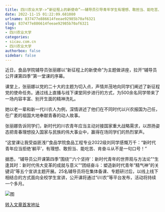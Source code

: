 ```yaml
---
title: 四川农业大学->“新征程上的新使命”——辅导员引导青年学生有理想、敢担当、能吃苦、肯奋斗 | sicau.com.cn
date: 2022-11-15 01:22:09.681080
urlname: 837477e886614feeae92985b70af6321
slug: 837477e886614feeae92985b70af6321
tags: 
- 四川农业大学
categories:
- sicau.com.cn
- 四川农业大学
authorbox: false
sidebar: false
---
```

近日，食品学院辅导员张丽娜以“新征程上的新使命”为主题做讲座，拉开“辅导员公开课第四季”第一堂课的序幕。

课堂上，张丽娜以党的二十大的主题为切入点，声情并茂地向同学们阐述了新征程党的使命任务。通过线上直播与线下课堂同步进行的方式，为500余名同学带来了一场内容丰富、别开生面的精神洗礼。

她以老一辈和新一代川农人为例，深情讲述了他们在不同时代以兴农报国为己任，在广袤的祖国大地奉献青春的动人故事。
<!--more-->
张丽娜告诉同学们，新时代的川农青年应当主动对接国家重大战略需求，以昂扬姿态把青春理想投入国家与民族的伟大事业中，赢得在场同学们的热烈掌声。

“这堂课让我受益匪浅!”食品学院食品工程专业2022级刘同学感慨万千：“新时代青年应当拒绝‘躺平’，有理想、敢担当、能吃苦、肯奋斗从不是一句口号！”

据悉，“辅导员公开课第四季”围绕“‘六个坚持’：新时代青年的世界观与方法论”“生逢其时：新时代伟大变革的成就与意义”“团结奋斗：塑造新时代青年“精气神”的关键词”等五个宣讲主题开展。25名辅导员将在集体备课、专题研讨后，以线上线下相结合的方式面向全校学生宣讲，公开课将通过“i川农”等平台发布，活动将持续一个多月。

![图](https://news.sicau.edu.cn/__local/0/4D/C3/FF00FD44F154C5B2F12DEA9BD5A_1FC33479_E014C.png)

[转入文章首发地址](https://news.sicau.edu.cn/info/1078/70191.htm)